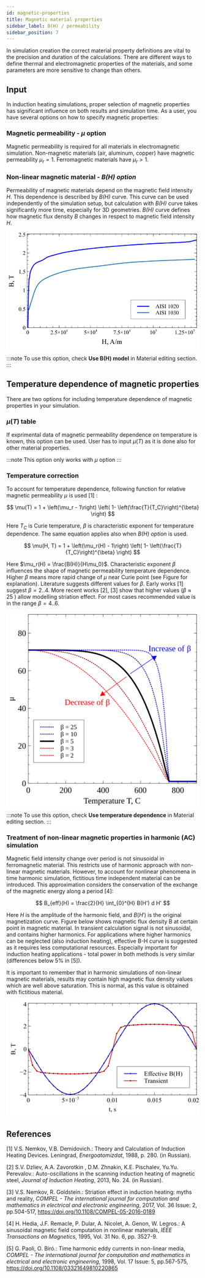 ```yaml
---
id: magnetic-properties
title: Magnetic material properties
sidebar_label: B(H) / permeability
sidebar_position: 7
---
```


In simulation creation the correct material property definitions are vital to the precision and duration of the calculations. There are different ways to define thermal and electromagnetic properties of the materials, and some parameters are more sensitive to change than others.

## Input
In induction heating simulations, proper selection of magnetic properties has significant influence on both results and simulation time. As a user, you have several options on how to specify magnetic properties:

### Magnetic permeability - $\mu$ option

Magnetic permeability is required for all materials in electromagnetic simulation. Non-magnetic materials (air, aluminum, copper) have magnetic permeability $\mu_r = 1$. Ferromagnetic materials have $\mu_r > 1$.


### Non-linear magnetic material - *$B(H)$ option*

Permeability of magnetic materials depend on the magnetic field intensity *H*. This dependence is described by *B(H)* curve.
This curve can be used independently of the simulation setup, but calculation with *B(H)* curve takes significantly more time, especially for 3D geometries.
*B(H)* curve defines how magnetic flux density *B* changes in respect to magnetic field intensity *H*.

<p align="center">

![BH](assets/magnetic-properties/bh.svg)

</p>

:::note
To use this option, check **Use B(H) model** in Material editing section.
:::

## Temperature dependence of magnetic properties

There are two options for including temperature dependence of magnetic properties in your simulation.

### $\mu(T)$ table

If exprimental data of magnetic permeability dependence on temperature is known, this option can be used. User has to input $\mu(T)$ as it is done also for other material properties. 

:::note
This option only works with $\mu$ option
:::

### Temperature correction

To account for temperature dependence, following function for relative magnetic permeability $\mu$ is used [1] :

$$
\mu(T) = 1 + \left(\mu_r - 1\right) \left( 1- \left(\frac{T}{T_C}\right)^{\beta} \right)
$$

Here $T_C$ is Curie temperature, $\beta$ is characteristic exponent for temperature dependence. The same equation applies also when *$B(H)$ option* is used.

$$
\mu(H, T) = 1 + \left(\mu_r(H) - 1\right) \left( 1- \left(\frac{T}{T_C}\right)^{\beta} \right)
$$

Here $\mu_r(H) = \frac{B(H)}{H\mu_0}$.
Characteristic exponent $\beta$ influences the shape of magnetic permeability temperature dependence. Higher $\beta$ means more rapid change of $\mu$ near Curie point (see Figure for explanation). Literature suggests different values for $\beta$. Early works [1] suggest $\beta = 2..4$. More recent works [2], [3] show that higher values ($\beta \approx 25$ ) allow modelling striation effect. For most cases recommended value is in the range $\beta = 4..6$.

<p align="center">

![mu(T)](assets/magnetic-properties/mu(T).svg)

</p>

:::note
To use this option, check **Use temperature dependence** in Material editing section.
:::

### Treatment of non-linear magnetic properties in harmonic (AC) simulation

Magnetic field intensity change over period is not sinusoidal in ferromagnetic material. This restricts use of harmonic approach with non-linear magnetic materials. However, to account for nonlinear phenomena in time harmonic simulation, fictitious time independent material can be introduced. This approximation considers the conservation of the exchange of the magnetic energy along a period [4]:

$$
B_{eff}(H) = \frac{2}{H} \int_{0}^{H} B(H') d H'
$$

Here $H$ is the amplitude of the harmonic field, and $B(H')$ is the original magnetization curve.
Figure below shows magnetic flux density B at certain point in magnetic material. In transient calculation signal is not sinusoidal, and contains higher harmonics. For applications where higher harmonics can be neglected (also induction heating), effective B-H curve is suggested as it requires less computational resources. Especially important for induction heating applications - total power in both methods is very similar (differences below 5% in [5]).

It is important to remember that in harmonic simulations of non-linear magnetic materials, results may contain high magnetic flux density values which are well above saturation. This is normal, as this value is obtained with fictitious material.

<p align="center">

![Beff(H)](assets/magnetic-properties/Beff(H).svg)

</p>

## References
[1] V.S. Nemkov, V.B. Demidovich.: Theory and Calculation of Induction Heating Devices. Leningrad, *Energoatomizdat*, 1988, p. 280. (in Russian).

[2] S.V. Dzliev, A.A. Zavorotkin , D.M. Zhnakin, K.E. Pischalev,  Yu.Yu. Perevalov.: Auto-oscillations in the scanning induction heating of magnetic steel, *Journal of Induction Heating*, 2013, No. 24. (in Russian).

[3] V.S. Nemkov, R. Goldstein.: Striation effect in induction heating: myths and reality, *COMPEL - The international journal for computation and mathematics in electrical and electronic engineering*, 2017, Vol. 36 Issue: 2, pp.504-517, https://doi.org/10.1108/COMPEL-05-2016-0189 

[4] H. Hedia, J.F. Remacle, P. Dular, A. Nicolet, A. Genon, W. Legros.: A sinusoidal
magnetic field computation in nonlinear materials, *IEEE Transactions on Magnetics*, 1995,  Vol. 31
No. 6, pp. 3527-9.

[5] G. Paoli, O. Bíró.: Time harmonic eddy currents in non-linear media, *COMPEL - The international
journal for computation and mathematics in electrical and electronic engineering*, 1998, Vol. 17 Issue: 5, pp.567-575, https://doi.org/10.1108/03321649810220865
